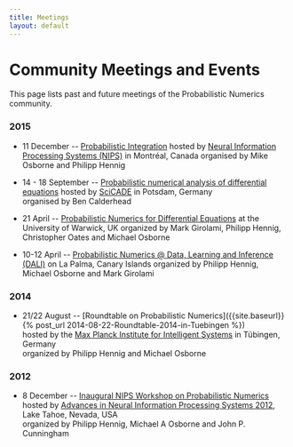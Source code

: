 ```yaml
---
title: Meetings
layout: default
---
```


<h1>Community Meetings and Events</h1>

This page lists past and future meetings of the Probabilistic Numerics
community.

### 2015
* 11 December --
[Probabilistic Integration](http://www.probabilistic-numerics.org/meetings/NIPS2015.html) hosted by [Neural Information Processing Systems (NIPS)](nips.cc) in Montréal, Canada
organised by Mike Osborne and Philipp Hennig

* 14 - 18 September --
[Probabilistic numerical analysis of differential equations](http://scicade2015.math.uni-potsdam.de/scicade2015/minisymposiadetails.html#MS22) hosted by [SciCADE](http://scicade2015.math.uni-potsdam.de/scicade2015/index.html) in Potsdam, Germany  
organised by Ben Calderhead

* 21 April --
  [Probabilistic Numerics for Differential Equations](http://www2.warwick.ac.uk/fac/sci/statistics/crism/workshops/probnumerics)
  at the University of Warwick, UK
  organized by Mark Girolami, Philipp Hennig, Christopher Oates and Michael Osborne

* 10-12 April --
  [Probabilistic Numerics @ Data, Learning and Inference (DALI)]({{site.baseurl}}/meetings/LaPalma2015.html)
  on La Palma, Canary Islands
  organized by Philipp Hennig, Michael Osborne and Mark Girolami

### 2014

* 21/22 August -- [Roundtable on Probabilistic Numerics]({{site.baseurl}}{% post_url 2014-08-22-Roundtable-2014-in-Tuebingen %})   
  hosted by the
  [Max Planck Institute for Intelligent Systems](http://is.tuebingen.mpg.de) in
  Tübingen, Germany  
  organized by Philipp Hennig and Michael Osborne

### 2012

* 8 December --
  [Inaugural NIPS Workshop on Probabilistic Numerics](http://www.probabilistic-numerics.org/index_workshop.html)  
  hosted by
  [Advances in Neural Information Processing Systems 2012](http://nips.cc/Conferences/2012/),
  Lake Tahoe, Nevada, USA  
  organized by Philipp Hennig, Michael A Osborne and John P. Cunningham
